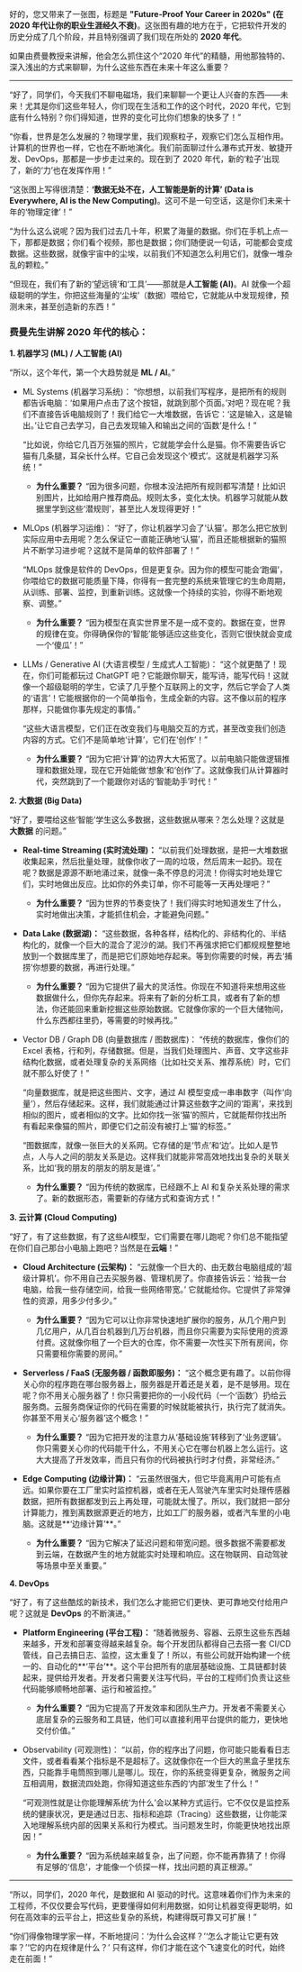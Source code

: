 好的，您又带来了一张图，标题是 **"Future-Proof Your Career in 2020s" (在 2020 年代让你的职业生涯经久不衰)**。这张图有趣的地方在于，它把软件开发的历史分成了几个阶段，并且特别强调了我们现在所处的 **2020 年代**。

如果由费曼教授来讲解，他会怎么抓住这个“2020 年代”的精髓，用他那独特的、深入浅出的方式来聊聊，为什么这些东西在未来十年这么重要？

---

“好了，同学们，今天我们不聊电磁场，我们来聊聊一个更让人兴奋的东西——未来！尤其是你们这些年轻人，你们现在生活和工作的这个时代，2020 年代，它到底有什么特别？你们得知道，世界的变化可比你们想象的快多了！”

“你看，世界是怎么发展的？物理学里，我们观察粒子，观察它们怎么互相作用。计算机的世界也一样，它也在不断地演化。我们前面聊过什么瀑布式开发、敏捷开发、DevOps，那都是一步步走过来的。现在到了 2020 年代，新的‘粒子’出现了，新的‘力’也在发挥作用！”

“这张图上写得很清楚：**‘数据无处不在，人工智能是新的计算’ (Data is Everywhere, AI is the New Computing)**。这可不是一句空话，这是你们未来十年的‘物理定律’！”

“为什么这么说呢？因为我们过去几十年，积累了海量的数据。你们在手机上点一下，那都是数据；你们看个视频，那也是数据；你们随便说一句话，可能都会变成数据。这些数据，就像宇宙中的尘埃，以前我们不知道怎么利用它们，就像一堆杂乱的颗粒。”

“但现在，我们有了新的‘望远镜’和‘工具’——那就是**人工智能 (AI)**。AI 就像一个超级聪明的学生，你把这些海量的‘尘埃’（数据）喂给它，它就能从中发现规律，预测未来，甚至创造新的东西！”

### 费曼先生讲解 2020 年代的核心：

**1. 机器学习 (ML) / 人工智能 (AI)**

“所以，这个年代，第一个大趋势就是 **ML / AI**。”

- ML Systems (机器学习系统)： “你想想，以前我们写程序，是把所有的规则都告诉电脑：‘如果用户点击了这个按钮，就跳到那个页面。’对吧？现在呢？我们不直接告诉电脑规则了！我们给它一大堆数据，告诉它：‘这是输入，这是输出。’让它自己去学习，自己去发现输入和输出之间的‘函数’是什么！”
    
    “比如说，你给它几百万张猫的照片，它就能学会什么是猫。你不需要告诉它猫有几条腿，耳朵长什么样。它自己会发现这个‘模式’。这就是机器学习系统！”
    
    - **为什么重要？** “因为很多问题，你根本没法把所有规则都写清楚！比如识别图片，比如给用户推荐商品。规则太多，变化太快。机器学习就能从数据里学到这些‘潜规则’，甚至比人发现得更好！”
- MLOps (机器学习运维)： “好了，你让机器学习会了‘认猫’。那怎么把它放到实际应用中去用呢？怎么保证它一直能正确地‘认猫’，而且还能根据新的猫照片不断学习进步呢？这就不是简单的软件部署了！”
    
    “MLOps 就像是软件的 DevOps，但是更复杂。因为你的模型可能会‘跑偏’，你喂给它的数据可能质量下降，你得有一套完整的系统来管理它的生命周期，从训练、部署、监控，到重新训练。这就像一个持续的实验，你得不断地观察、调整。”
    
    - **为什么重要？** “因为模型在真实世界里不是一成不变的。数据在变，世界的规律在变。你得确保你的‘智能’能够适应这些变化，否则它很快就会变成一个‘傻瓜’！”
- LLMs / Generative AI (大语言模型 / 生成式人工智能)： “这个就更酷了！现在，你们可能都玩过 ChatGPT 吧？它能跟你聊天，能写诗，能写代码！这就像一个超级聪明的学生，它读了几乎整个互联网上的文字，然后它学会了人类的‘语言’！它能根据你的一个简单指令，生成全新的内容。这不像以前的程序那样，只能做你事先规定的事情。”
    
    “这些大语言模型，它们正在改变我们与电脑交互的方式，甚至改变我们创造内容的方式。它们不是简单地‘计算’，它们在‘创作’！”
    
    - **为什么重要？** “因为它把‘计算’的边界大大拓宽了。以前电脑只能做逻辑推理和数据处理，现在它开始能做‘想象’和‘创作’了。这就像我们从计算器时代，突然跳到了一个能跟你对话的‘智能助手’时代！”

**2. 大数据 (Big Data)**

“好了，要喂给这些‘智能’学生这么多数据，这些数据从哪来？怎么处理？这就是 **大数据** 的问题。”

- **Real-time Streaming (实时流处理)：** “以前我们处理数据，是把一大堆数据收集起来，然后批量处理，就像你收了一周的垃圾，然后周末一起扔。现在呢？数据是源源不断地涌过来，就像一条不停息的河流！你得实时地处理它们，实时地做出反应。比如你的外卖订单，你不可能等一天再处理吧？”
    
    - **为什么重要？** “因为世界的节奏变快了！我们得实时地知道发生了什么，实时地做出决策，才能抓住机会，才能避免问题。”
- **Data Lake (数据湖)：** “这些数据，各种各样，结构化的、非结构化的、半结构化的，就像一个巨大的混合了泥沙的湖。我们不再强求把它们都规规整整地放到一个数据库里了，而是把它们原始地存起来。等到你需要的时候，再去‘捕捞’你想要的数据，再进行处理。”
    
    - **为什么重要？** “因为它提供了最大的灵活性。你现在不知道将来想用这些数据做什么，但你先存起来。将来有了新的分析工具，或者有了新的想法，你还能回来重新挖掘这些原始数据。它就像你家的一个巨大储物间，什么东西都往里扔，等需要的时候再找。”
- Vector DB / Graph DB (向量数据库 / 图数据库)： “传统的数据库，像你们的 Excel 表格，行和列，存储数据。但是，当我们处理图片、声音、文字这些非结构化数据，或者处理复杂的关系网络（比如社交关系、推荐系统）时，它们就不那么好使了！”
    
    “向量数据库，就是把这些图片、文字，通过 AI 模型变成一串串数字（叫作‘向量’），然后存储起来。这样，我们就能通过计算这些数字之间的‘距离’，来找到相似的图片，或者相似的文字。比如你找一张‘猫’的照片，它就能帮你找出所有看起来像猫的照片，即便它们之前没有被打上‘猫’的标签。”
    
    “图数据库，就像一张巨大的关系网。它存储的是‘节点’和‘边’。比如人是节点，人与人之间的朋友关系是边。这样我们就能非常高效地找出复杂的关联关系，比如‘我的朋友的朋友的朋友是谁’。”
    
    - **为什么重要？** “因为传统的数据库，已经跟不上 AI 和复杂关系处理的需求了。新的数据形态，需要新的存储方式和查询方式！”

**3. 云计算 (Cloud Computing)**

“好了，有了这些数据，有了这些AI模型，它们需要在哪儿跑呢？你们总不能指望在你们自己那台小电脑上跑吧？当然是在**云端**！”

- **Cloud Architecture (云架构)：** “云就像一个巨大的、由无数台电脑组成的‘超级计算机’。你不用自己去买服务器、管理机房了。你直接告诉云：‘给我一台电脑，给我一些存储空间，给我一些网络带宽。’ 它就能给你。它提供了非常弹性的资源，用多少付多少。”
    
    - **为什么重要？** “因为它可以让你非常快速地扩展你的服务，从几个用户到几亿用户，从几百台机器到几万台机器，而且你只需要为实际使用的资源付费。这就像你租了一个巨大的仓库，你不需要一次性买下所有房间，你只需要租你需要的房间。”
- **Serverless / FaaS (无服务器 / 函数即服务)：** “这个概念更有趣了。以前你得关心你的程序跑在哪台服务器上，服务器是开着还是关着，是不是够用。现在呢？你不用关心服务器了！你只需要把你的一小段代码（一个‘函数’）扔给云服务商。云服务商保证你的代码在需要的时候就能被执行，执行完了就消失。你甚至不用关心‘服务器’这个概念！”
    
    - **为什么重要？** “因为它把开发的注意力从‘基础设施’转移到了‘业务逻辑’。你只需要关心你的代码能干什么，不用关心它在哪台机器上怎么运行。这大大提高了开发效率，而且只有你的代码被执行时才付费，非常经济。”
- **Edge Computing (边缘计算)：** “云虽然很强大，但它毕竟离用户可能有点远。如果你要在工厂里实时监控机器，或者在无人驾驶汽车里实时处理传感器数据，把所有数据都发到云上再处理，可能就太慢了。所以，我们就把一部分计算能力，推到离数据源更近的地方，比如工厂的服务器，或者汽车里的小电脑。这就是**‘边缘计算’**。”
    
    - **为什么重要？** “因为它解决了延迟问题和带宽问题。很多数据不需要都发到云端，在数据产生的地方就能实时处理和响应。这在物联网、自动驾驶等场景中至关重要。”

**4. DevOps**

“好了，有了这些酷炫的新技术，我们怎么才能把它们更快、更可靠地交付给用户呢？这就是 **DevOps** 的不断演进。”

- **Platform Engineering (平台工程)：** “随着微服务、容器、云原生这些东西越来越多，开发和部署变得越来越复杂。每个开发团队都得自己去搭一套 CI/CD 管线，自己去搞日志、监控，这太重复了！所以，有些公司就开始构建一个统一的、自动化的**‘平台’**。这个平台把所有的底层基础设施、工具链都封装起来，提供给开发者。开发者只需要关注写代码，平台的工程师们负责让这些代码能够顺畅地部署、运行和被监控。”
    
    - **为什么重要？** “因为它提高了开发效率和团队生产力。开发者不需要关心底层复杂的云服务和工具链，他们可以直接利用平台提供的能力，更快地交付价值。”
- Observability (可观测性)： “以前，你的程序出了问题，你可能只能看看日志文件，或者看看某个指标是不是超标了。这就像你在一个巨大的黑盒子里找东西，只能靠手电筒照到哪儿是哪儿。现在，你的系统变得更复杂，微服务之间互相调用，数据流四处跑，你得知道这些东西的‘内部’发生了什么！”
    
    “可观测性就是让你能理解系统‘为什么’会以某种方式运行。它不仅仅是监控系统的健康状况，更是通过日志、指标和追踪（Tracing）这些数据，让你能深入地理解系统内部的因果关系和行为模式。当问题发生时，你能更快地找出原因！”
    
    - **为什么重要？** “因为系统越来越复杂，出了问题，你不能再靠猜了！你得有足够的‘信息’，才能像一个侦探一样，找出问题的真正根源。”

---

“所以，同学们，2020 年代，是数据和 AI 驱动的时代。这意味着你们作为未来的工程师，不仅仅要会写代码，更要懂得如何利用数据，如何让机器变得更聪明，如何在高效率的云平台上，把这些复杂的系统，构建得既可靠又可扩展！”

“你们得像物理学家一样，不断地提问：‘为什么会这样？’‘怎么才能让它更有效率？’‘它的内在规律是什么？’ 只有这样，你们才能在这个飞速变化的时代，始终走在前面！”